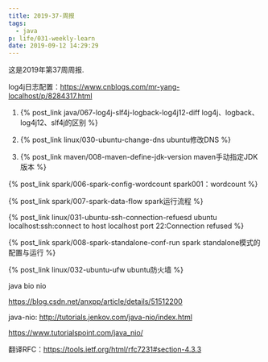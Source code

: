 ```yaml
---
title: 2019-37-周报
tags:
  - java
p: life/031-weekly-learn
date: 2019-09-12 14:29:29
---
```


这是2019年第37周周报.

log4j日志配置：https://www.cnblogs.com/mr-yang-localhost/p/8284317.html

1. {% post_link java/067-log4j-slf4j-logback-log4j12-diff log4j、logback、log4j12、slf4j的区别 %}

2. {% post_link linux/030-ubuntu-change-dns ubuntu修改DNS %}

3. {% post_link maven/008-maven-define-jdk-version maven手动指定JDK版本 %}

{% post_link spark/006-spark-config-wordcount spark001：wordcount %}

{% post_link spark/007-spark-data-flow spark运行流程 %}

{% post_link linux/031-ubuntu-ssh-connection-refuesd ubuntu localhost:ssh:connect to host localhost port 22:Connection refused %}

{% post_link spark/008-spark-standalone-conf-run spark standalone模式的配置与运行 %}

{% post_link linux/032-ubuntu-ufw ubuntu防火墙 %}



java bio nio

https://blog.csdn.net/anxpp/article/details/51512200

java-nio: http://tutorials.jenkov.com/java-nio/index.html

https://www.tutorialspoint.com/java_nio/

翻译RFC：https://tools.ietf.org/html/rfc7231#section-4.3.3

